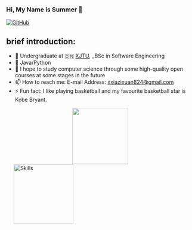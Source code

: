 ### Hi, My Name is Summer 👋


[![GitHub](https://img.shields.io/badge/dynamic/json?logo=github&label=GitHub&labelColor=495867&color=495867&query=%24.data.totalSubs&url=https%3A%2F%2Fapi.spencerwoo.com%2Fsubstats%2F%3Fsource%3Dgithub%26queryKey%3Dhayschan&style=flat-square)](https://github.com/sotaBrewer824)


## brief introduction:

- 🍻 Undergraduate at 🇨🇳 [XJTU](https://www.xjtu.edu.cn), _BSc in Software Engineering
- 🔭 Java/Python
- 🌱 I hope to study computer science through some high-quality open courses at some stages in the future
- 📫 How to reach me: E-mail Address: xxiazixuan824@gmail.com
- ⚡ Fun fact: I like playing basketball and my favourite basketball star is Kobe Bryant. 

<div align="center"> <img height="150px" src="https://github-readme-stats.vercel.app/api?username=sotaBrewer824&theme=radical" /> </div>

<img align='left' height='160' style="margin-left:20px" src='assets/programmer.gif' alt='Skills'>
